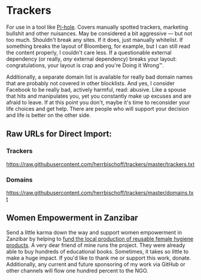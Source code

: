 # Trackers

For use in a tool like [Pi-hole](https://pi-hole.net). Covers manually spotted
trackers, marketing bullshit and other nuisances. May be considered a bit
aggressive — but not too much. Shouldn't break any sites. If it does, just
manually whitelist. If something breaks the layout of Bloomberg, for example,
but I can still read the content properly, I couldn't care less. If a
questionable external dependency (or really, *any* external dependency) breaks
your layout: congratulations, your layout is crap and you're Doing it Wrong™.

Additionally, a separate domain list is available for really bad domain names 
that are probably not covered in other blocklists. And yes, I consider Facebook 
to be really bad, actively harmful, read: abusive. Like a spouse that hits and 
manipulates you, yet you constantly make up excuses and are afraid to leave. If 
at this point you don't, maybe it's time to reconsider your life choices and 
get help. There are people who will support your decision and life is better on 
the other side.

## Raw URLs for Direct Import:

### Trackers
<https://raw.githubusercontent.com/herrbischoff/trackers/master/trackers.txt>

### Domains
<https://raw.githubusercontent.com/herrbischoff/trackers/master/domains.txt>

## Women Empowerment in Zanzibar

Send a little karma down the way and support women empowerment in Zanzibar by 
helping to [fund the local production of reusable female hygiene 
products](https://www.gofundme.com/f/women-empowerment-in-zanzibar). A very 
dear friend of mine runs the project. They were already able to buy hundreds of 
educational books. Sometimes, it takes so little to make a huge impact. If 
you'd like to thank me or support this work, donate. Additionally, any current 
and future sponsoring of my work via GitHub or other channels will flow one 
hundred percent to the NGO.
